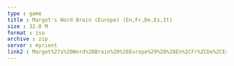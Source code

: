 ```yaml
---
type : game
title : Margot's Word Brain (Europe) (En,Fr,De,Es,It)
size : 32.0 M
format : iso
archive : zip
server : myrient
link2 : Margot%27s%20Word%20Brain%20%28Europe%29%20%28En%2CFr%2CDe%2CEs%2CIt%29
---
```

